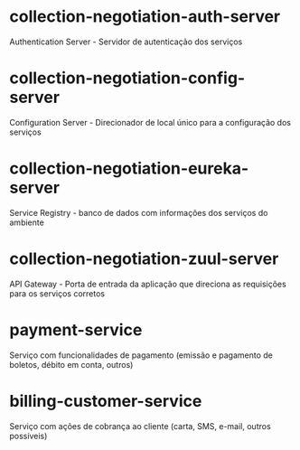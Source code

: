 # collection-negotiation-auth-server

Authentication Server - Servidor de autenticação dos serviços

# collection-negotiation-config-server

Configuration Server - Direcionador de local único para a configuração dos serviços

# collection-negotiation-eureka-server

Service Registry - banco de dados com informações dos serviços do ambiente

# collection-negotiation-zuul-server

API Gateway - Porta de entrada da aplicação que direciona as requisições para os serviços corretos

# payment-service

Serviço com funcionalidades de pagamento (emissão e pagamento de boletos, débito em conta, outros)

# billing-customer-service

Serviço com ações de cobrança ao cliente (carta, SMS, e-mail, outros possíveis)